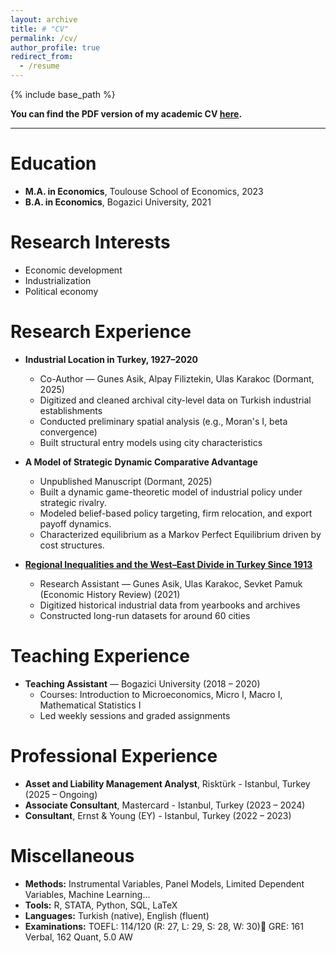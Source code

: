 ```yaml
---
layout: archive
title: # "CV"
permalink: /cv/
author_profile: true
redirect_from:
  - /resume
---
```


{% include base_path %}

**You can find the PDF version of my academic CV [here](https://drive.google.com/file/d/1b2TkvHKXg738yCmuv7Jw5Nolv03vYtv7/view?usp=sharing).**

<hr>

Education
======
* **M.A. in Economics**, Toulouse School of Economics, 2023
* **B.A. in Economics**, Bogazici University, 2021

Research Interests
=====
* Economic development
* Industrialization
* Political economy

Research Experience
======
* **Industrial Location in Turkey, 1927–2020**
  * Co-Author — Gunes Asik, Alpay Filiztekin, Ulas Karakoc (Dormant, 2025)
  * Digitized and cleaned archival city-level data on Turkish industrial establishments
  * Conducted preliminary spatial analysis (e.g., Moran's I, beta convergence)
  * Built structural entry models using city characteristics
 
* **A Model of Strategic Dynamic Comparative Advantage**
  * Unpublished Manuscript (Dormant, 2025)
  * Built a dynamic game-theoretic model of industrial policy under strategic rivalry.
  * Modeled belief-based policy targeting, firm relocation, and export payoff dynamics.
  * Characterized equilibrium as a Markov Perfect Equilibrium driven by cost structures.


* [**Regional Inequalities and the West–East Divide in Turkey Since 1913**](https://onlinelibrary.wiley.com/doi/10.1111/ehr.13245)
  * Research Assistant — Gunes Asik, Ulas Karakoc, Sevket Pamuk (Economic History Review) (2021)
  * Digitized historical industrial data from yearbooks and archives
  * Constructed long-run datasets for around 60 cities

Teaching Experience
======
* **Teaching Assistant** — Bogazici University (2018 – 2020)
  * Courses: Introduction to Microeconomics, Micro I, Macro I, Mathematical Statistics I
  * Led weekly sessions and graded assignments

Professional Experience
======
* **Asset and Liability Management Analyst**, Risktürk - Istanbul, Turkey (2025 – Ongoing)
* **Associate Consultant**, Mastercard - Istanbul, Turkey (2023 – 2024)
* **Consultant**, Ernst & Young (EY) - Istanbul, Turkey (2022 – 2023)
  
Miscellaneous
======
* **Methods:** Instrumental Variables, Panel Models, Limited Dependent Variables, Machine Learning...
* **Tools:** R, STATA, Python, SQL, LaTeX 
* **Languages:** Turkish (native), English (fluent)
* **Examinations:** TOEFL: 114/120 (R: 27, L: 29, S: 28, W: 30) GRE: 161 Verbal, 162 Quant, 5.0 AW


